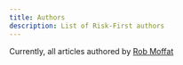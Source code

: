 ```yaml
---
title: Authors
description: List of Risk-First authors
---
```


Currently, all articles authored by [Rob Moffat](https://github.com/robmoffat)